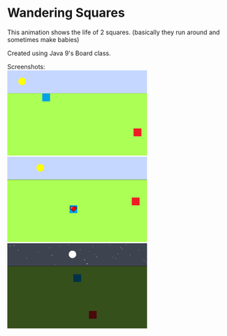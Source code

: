# Wandering Squares
This animation shows the life of 2 squares. (basically they run around and sometimes make babies)

Created using Java 9's Board class.  

Screenshots:  
<img width="320" alt="squares_day" src="https://raw.githubusercontent.com/kolekd/The-Tale/master/img/screenshots/SquaresDay.png">  
<img width="320" alt="squares_day" src="https://raw.githubusercontent.com/kolekd/The-Tale/master/img/screenshots/SquaresDayHeart.png">  
<img width="320" alt="squares_day" src="https://raw.githubusercontent.com/kolekd/The-Tale/master/img/screenshots/SquaresNight.png">  
